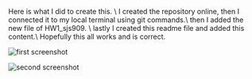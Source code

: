 Here is what I did to create this. \ I created the repository online, then I connected it to my local terminal using git 
commands.\ then I added the new file of HW1_sjs909. \ lastly I created this readme file and added this content.\ Hopefully 
this all works and is correct.

![first screenshot](sarahJune1/PUI2018_sjs909/HW1_sjs909/first.png)
    
![second screenshot](sarahJune1/PUI2018_sjs909/HW1_sjs909/second.png)
